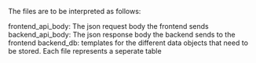 The files are to be interpreted as follows:

frontend_api_body: The json request body the frontend sends
backend_api_body: The json response body the backend sends to the frontend
backend_db: templates for the different data objects that need to be stored. Each file represents a seperate table
